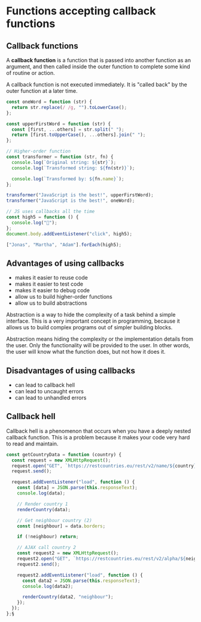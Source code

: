 # Functions accepting callback functions

## Callback functions

A **callback function** is a function that is passed into another function as an argument, and then called inside the outer function to complete some kind of routine or action.

A callback function is not executed immediately. It is "called back" by the outer function at a later time.

```js
const oneWord = function (str) {
  return str.replace(/ /g, "").toLowerCase();
};

const upperFirstWord = function (str) {
  const [first, ...others] = str.split(" ");
  return [first.toUpperCase(), ...others].join(" ");
};

// Higher-order function
const transformer = function (str, fn) {
  console.log(`Original string: ${str}`);
  console.log(`Transformed string: ${fn(str)}`);

  console.log(`Transformed by: ${fn.name}`);
};

transformer("JavaScript is the best!", upperFirstWord);
transformer("JavaScript is the best!", oneWord);

// JS uses callbacks all the time
const high5 = function () {
  console.log("👋");
};
document.body.addEventListener("click", high5);

["Jonas", "Martha", "Adam"].forEach(high5);
```

## Advantages of using callbacks

- makes it easier to reuse code
- makes it easier to test code
- makes it easier to debug code
- allow us to build higher-order functions
- allow us to build abstractions

Abstraction is a way to hide the complexity of a task behind a simple interface. This is a very important concept in programming, because it allows us to build complex programs out of simpler building blocks.

Abstraction means hiding the complexity or the implementation details from the user. Only the functionality will be provided to the user. In other words, the user will know what the function does, but not how it does it.

## Disadvantages of using callbacks

- can lead to callback hell
- can lead to uncaught errors
- can lead to unhandled errors

## Callback hell

Callback hell is a phenomenon that occurs when you have a deeply nested callback function. This is a problem because it makes your code very hard to read and maintain.

```javascript
const getCountryData = function (country) {
  const request = new XMLHttpRequest();
  request.open("GET", `https://restcountries.eu/rest/v2/name/${country}`);
  request.send();

  request.addEventListener("load", function () {
    const [data] = JSON.parse(this.responseText);
    console.log(data);

    // Render country 1
    renderCountry(data);

    // Get neighbour country (2)
    const [neighbour] = data.borders;

    if (!neighbour) return;

    // AJAX call country 2
    const request2 = new XMLHttpRequest();
    request2.open("GET", `https://restcountries.eu/rest/v2/alpha/${neighbour}`);
    request2.send();

    request2.addEventListener("load", function () {
      const data2 = JSON.parse(this.responseText);
      console.log(data2);

      renderCountry(data2, "neighbour");
    });
  });
};§
```
